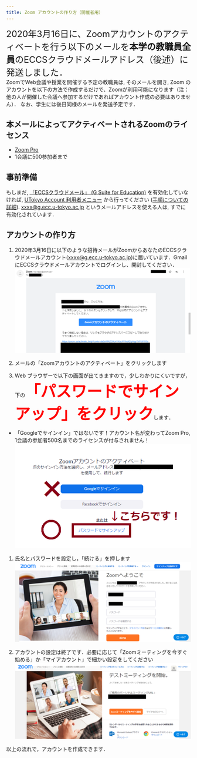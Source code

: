 ```yaml
---
title: Zoom アカウントの作り方（開催者用）
---
```


<span style="font-size:1.5rem">2020年3月16日に、Zoomアカウントのアクティベートを行う以下のメールを**本学の教職員全員**のECCSクラウドメールアドレス（後述）に発送しました．</span>  
ZoomでWeb会議や授業を開催する予定の教職員は, そのメールを開き, Zoom のアカウントを以下の方法で作成するだけで、Zoomが利用可能になります（注：他の人が開催した会議へ参加するだけであればアカウント作成の必要はありません）．
なお、学生には後日同様のメールを発送予定です．

## 本メールによってアクティベートされるZoomのライセンス

 * [Zoom Pro](https://www.zoom.us/pricing/?zcid=2502&creative=372836060623&keyword=%2Bzoom%20%E8%A8%98%E9%8C%B2&matchtype=b&network=g&device=c&gclid=Cj0KCQjwx7zzBRCcARIsABPRscOD9-6-XKTSyUy5gK7SieIY89abNP-_0OcXGIezRfUuLq-BCwSJfCAaAiN9EALw_wcB)
 * 1会議に500参加者まで

## 事前準備

もしまだ, <a href="https://www.ecc.u-tokyo.ac.jp/announcement/2016/02/08_2116.html" target="_blank">「ECCSクラウドメール」 (G Suite for Education)</a> を有効化していなければ, <a href="https://utacm.adm.u-tokyo.ac.jp/webmtn/LoginServlet" target="_blank">UTokyo Account 利用者メニュー</a> から行ってください (<a href="https://www.ecc.u-tokyo.ac.jp/announcement/2016/04/01_2159.html" target="_blank">手順についての詳細</a>). xxxx@g.ecc.u-tokyo.ac.jp というメールアドレスを使える人は, すでに有効化されています．

## アカウントの作り方

1. 2020年3月16日に以下のような招待メールがZoomからあなたのECCSクラウドメールアカウント(xxxx@g.ecc.u-tokyo.ac.jp)に届いています．GmailにECCSクラウドメールアカウントでログインし、開封してください．
  ![](img/zoom_account_email.png)  


1. メールの「Zoomアカウントのアクティベート」をクリックします  
  
1. Web ブラウザーで以下の画面が出てきますので，少しわかりにくいですが，下の<span style="font-size:3em;color:red;font-weight:bold">「パスワードでサインアップ」をクリック</span>します．  
  * 「Googleでサインイン」ではないです！アカウント名が変わってZoom Pro, 1会議の参加者500名までのライセンスが付与されません！  
  ![](img/zoom_account_browser1.png)
  
1. 氏名とパスワードを設定し，「続ける」を押します  
  ![](img/zoom_account_browser2.png)
  
1. アカウントの設定は終了です．必要に応じて「Zoomミーティングを今すぐ始める」か「マイアカウント」で細かい設定をしてください  
  ![](img/zoom_account_browser3.png)
  
  
以上の流れで，アカウントを作成できます．
